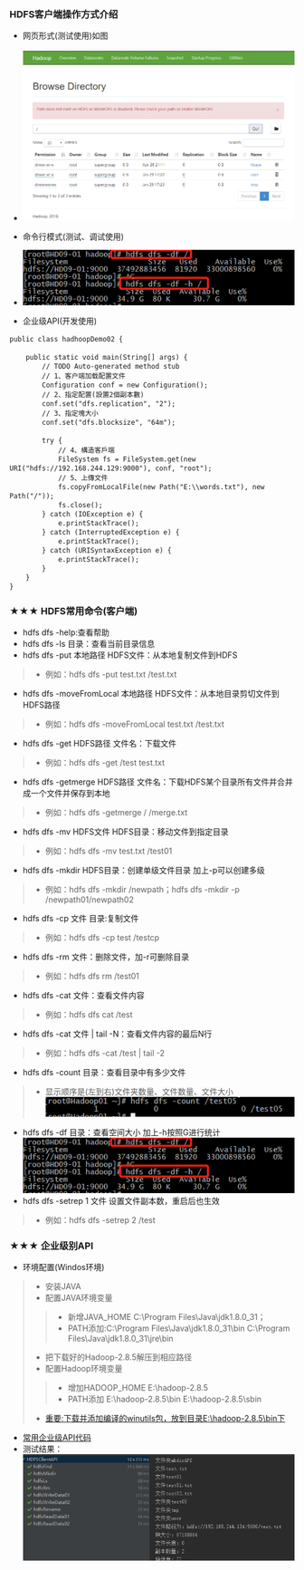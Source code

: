 ### HDFS客户端操作方式介绍
+ 网页形式(测试使用)如图
* ![](img/hadoop网页截图.png)
+ 命令行模式(测试、调试使用)               
* ![](img/命令行模式.png)
+ 企业级API(开发使用)
```
public class hadhoopDemo02 {

    public static void main(String[] args) {
        // TODO Auto-generated method stub
        // 1、客户端加载配置文件
        Configuration conf = new Configuration();
        // 2、指定配置(設置2個副本數)
        conf.set("dfs.replication", "2");
        // 3、指定塊大小
        conf.set("dfs.blocksize", "64m");

        try {
            // 4、構造客戶端
            FileSystem fs = FileSystem.get(new URI("hdfs://192.168.244.129:9000"), conf, "root");
            // 5、上傳文件
            fs.copyFromLocalFile(new Path("E:\\words.txt"), new Path("/"));
            fs.close();
        } catch (IOException e) {
            e.printStackTrace();
        } catch (InterruptedException e) {
            e.printStackTrace();
        } catch (URISyntaxException e) {
            e.printStackTrace();
        }
    }
}
```
### ★★★ HDFS常用命令(客户端)
+ hdfs dfs -help:查看帮助
+ hdfs dfs -ls 目录：查看当前目录信息
+ hdfs dfs -put 本地路径 HDFS文件：从本地复制文件到HDFS
> - 例如：hdfs dfs -put test.txt /test.txt
+ hdfs dfs -moveFromLocal 本地路径 HDFS文件：从本地目录剪切文件到HDFS路径
> - 例如：hdfs dfs -moveFromLocal test.txt /test.txt
+ hdfs dfs -get HDFS路径 文件名：下载文件
> - 例如：hdfs dfs -get /test test.txt
+ hdfs dfs -getmerge HDFS路径 文件名：下载HDFS某个目录所有文件并合并成一个文件并保存到本地
> - 例如：hdfs dfs -getmerge / /merge.txt
+ hdfs dfs -mv HDFS文件 HDFS目录：移动文件到指定目录
> - 例如：hdfs dfs -mv test.txt /test01
+ hdfs dfs -mkdir HDFS目录：创建单级文件目录 加上-p可以创建多级
> - 例如：hdfs dfs -mkdir /newpath；hdfs dfs -mkdir -p /newpath01/newpath02
+ hdfs dfs -cp 文件 目录:复制文件
> - 例如：hdfs dfs -cp test /testcp
+ hdfs dfs -rm 文件：删除文件，加-r可删除目录
> - 例如：hdfs dfs rm /test01
+ hdfs dfs -cat 文件：查看文件内容
> - 例如：hdfs dfs cat /test
+ hdfs dfs -cat 文件 | tail -N：查看文件内容的最后N行
> - 例如：hdfs dfs -cat /test | tail -2
+ hdfs dfs -count 目录：查看目录中有多少文件
> - 显示顺序是(左到右)文件夹数量、文件数量、文件大小
![](img/查看目录文件数量.png)
+ hdfs dfs -df 目录：查看空间大小 加上-h按照G进行统计
![](img/df命令.png)
+ hdfs dfs -setrep 1 文件 设置文件副本数，重启后也生效
> - 例如：hdfs dfs -setrep 2 /test
### ★★★ 企业级别API
+ 环境配置(Windos环境)
> + 安装JAVA
> + 配置JAVA环境变量
> > + 新增JAVA_HOME  C:\Program Files\Java\jdk1.8.0_31；
> > + PATH添加:C:\Program Files\Java\jdk1.8.0_31\bin  C:\Program Files\Java\jdk1.8.0_31\jre\bin
> + 把下载好的Hadoop-2.8.5解压到相应路径
> + 配置Hadoop环境变量
> > + 增加HADOOP_HOME   E:\hadoop-2.8.5
> > + PATH添加 E:\hadoop-2.8.5\bin  E:\hadoop-2.8.5\sbin
> + [重要:下载并添加编译的winutils包，放到目录E:\hadoop-2.8.5\bin下](软件)
+ [常用企业级API代码](HadoopAPI/src/main/java/HDFSClientAPI.java)
+ 测试结果：
![](img/API测试结果.png)
